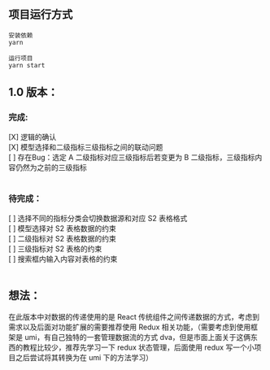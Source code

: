 ## 项目运行方式
```
安装依赖
yarn 

运行项目
yarn start
```
## 1.0 版本：
### 完成:<br />
[X] 逻辑的确认<br/>
[X] 模型选择和二级指标三级指标之间的联动问题<br/>
  [ ] 存在Bug：选定 A 二级指标对应三级指标后若变更为 B 二级指标，三级指标内容仍然为之前的三级指标<br/>
<br/>
### 待完成：<br/>
[ ] 选择不同的指标分类会切换数据源和对应 S2 表格格式<br/>
[ ] 模型选择对 S2 表格数据的约束<br/>
[ ] 二级指标对 S2 表格数据的约束<br/>
[ ] 三级指标对 S2 表格的约束<br/>
[ ] 搜索框内输入内容对表格的约束<br/>
<br/>
## 想法：<br/>
在此版本中对数据的传递使用的是 React 传统组件之间传递数据的方式，考虑到需求以及后面对功能扩展的需要推荐使用 Redux 相关功能，（需要考虑到使用框架是 umi，有自己独特的一套管理数据流的方式 dva，但是市面上面关于这俩东西的教程比较少，推荐先学习一下 redux 状态管理，后面使用 redux 写一个小项目之后尝试将其转换为在 umi 下的方法学习）

